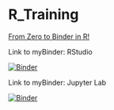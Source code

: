 # R_Training

[From Zero to Binder in R!](https://github.com/alan-turing-institute/the-turing-way/blob/master/workshops/boost-research-reproducibility-binder/workshop-presentations/zero-to-binder-r.md#2-launch-your-first-repo)

Link to myBinder: RStudio

[![Binder](https://mybinder.org/badge_logo.svg)](https://mybinder.org/v2/git/https%3A%2F%2Fgithub.com%2Freisportela%2FR_Training/master?urlpath=rstudio)

Link to myBinder: Jupyter Lab

[![Binder](https://mybinder.org/badge_logo.svg)](https://mybinder.org/v2/gh/reisportela/R_Training/HEAD?urlpath=lab)
